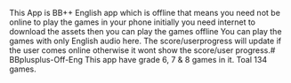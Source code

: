 This App is BB++ English app which is offline that means you need not be online to play the games in your phone initially you need internet to download the assets then you can play the games offline
You can play the games with only English audio here.
The score/userprogress will update if the user comes online otherwise it wont show the score/user progress.# BBplusplus-Off-Eng
This app have grade 6, 7 & 8  games in it. Toal 134 games.
